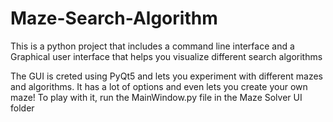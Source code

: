 # Maze-Search-Algorithm
This is a python project that includes a command line interface and a Graphical user interface that helps you visualize different search algorithms

The GUI is creted using PyQt5 and lets you experiment with different mazes and algorithms. It has a lot of options and even lets you create your own maze!
To play with it, run the MainWindow.py file in the Maze Solver UI folder
